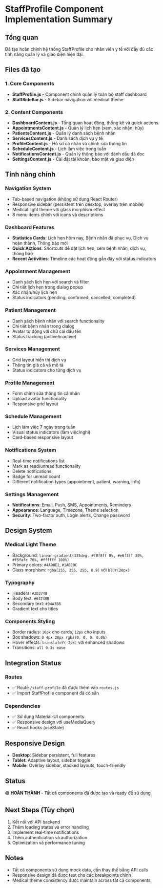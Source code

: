 # StaffProfile Component Implementation Summary

## Tổng quan

Đã tạo hoàn chỉnh hệ thống StaffProfile cho nhân viên y tế với đầy đủ các tính năng quản lý và giao diện hiện đại.

## Files đã tạo

### 1. Core Components

- **StaffProfile.js** - Component chính quản lý toàn bộ staff dashboard
- **StaffSideBar.js** - Sidebar navigation với medical theme

### 2. Content Components

- **DashboardContent.js** - Tổng quan hoạt động, thống kê và quick actions
- **AppointmentsContent.js** - Quản lý lịch hẹn (xem, xác nhận, hủy)
- **PatientsContent.js** - Quản lý danh sách bệnh nhân
- **ServicesContent.js** - Danh sách dịch vụ y tế
- **ProfileContent.js** - Hồ sơ cá nhân và chỉnh sửa thông tin
- **ScheduleContent.js** - Lịch làm việc trong tuần
- **NotificationsContent.js** - Quản lý thông báo với đánh dấu đã đọc
- **SettingsContent.js** - Cài đặt tài khoản, bảo mật và giao diện

## Tính năng chính

### Navigation System

- Tab-based navigation (không sử dụng React Router)
- Responsive sidebar (persistent trên desktop, overlay trên mobile)
- Medical light theme với glass morphism effect
- 8 menu items chính với icons và descriptions

### Dashboard Features

- **Statistics Cards**: Lịch hẹn hôm nay, Bệnh nhân đã phục vụ, Dịch vụ hoàn thành, Thông báo mới
- **Quick Actions**: Shortcuts để đặt lịch hẹn, xem bệnh nhân, dịch vụ, thông báo
- **Recent Activities**: Timeline các hoạt động gần đây với status indicators

### Appointment Management

- Danh sách lịch hẹn với search và filter
- Chi tiết lịch hẹn trong dialog popup
- Xác nhận/hủy lịch hẹn
- Status indicators (pending, confirmed, cancelled, completed)

### Patient Management

- Danh sách bệnh nhân với search functionality
- Chi tiết bệnh nhân trong dialog
- Avatar tự động với chữ cái đầu tên
- Status tracking (active/inactive)

### Services Management

- Grid layout hiển thị dịch vụ
- Thông tin giá cả và mô tả
- Status indicators cho từng dịch vụ

### Profile Management

- Form chỉnh sửa thông tin cá nhân
- Upload avatar functionality
- Responsive grid layout

### Schedule Management

- Lịch làm việc 7 ngày trong tuần
- Visual status indicators (làm việc/nghỉ)
- Card-based responsive layout

### Notifications System

- Real-time notifications list
- Mark as read/unread functionality
- Delete notifications
- Badge for unread count
- Different notification types (appointment, patient, warning, info)

### Settings Management

- **Notifications**: Email, Push, SMS, Appointments, Reminders
- **Appearance**: Language, Timezone, Theme selection
- **Security**: Two-factor auth, Login alerts, Change password

## Design System

### Medical Light Theme

- Background: `linear-gradient(135deg, #f0f8ff 0%, #e6f3ff 30%, #f5fafe 70%, #ffffff 100%)`
- Primary colors: `#4A90E2`, `#1ABC9C`
- Glass morphism: `rgba(255, 255, 255, 0.9)` với `blur(20px)`

### Typography

- Headers: `#2D3748`
- Body text: `#64748B`
- Secondary text: `#94A3B8`
- Gradient text cho titles

### Components Styling

- Border radius: `16px` cho cards, `12px` cho inputs
- Box shadows: `0 4px 20px rgba(0, 0, 0, 0.06)`
- Hover effects: `translateY(-2px)` với enhanced shadows
- Transitions: `all 0.3s ease`

## Integration Status

### Routes

- ✅ Route `/staff-profile` đã được thêm vào `routes.js`
- ✅ Import StaffProfile component đã có sẵn

### Dependencies

- ✅ Sử dụng Material-UI components
- ✅ Responsive design với useMediaQuery
- ✅ React hooks (useState)

## Responsive Design

- **Desktop**: Sidebar persistent, full features
- **Tablet**: Adaptive layout, sidebar toggle
- **Mobile**: Overlay sidebar, stacked layouts, touch-friendly

## Status

🟢 **HOÀN THÀNH** - Tất cả components đã được tạo và ready để sử dụng

## Next Steps (Tùy chọn)

1. Kết nối với API backend
2. Thêm loading states và error handling
3. Implement real-time notifications
4. Thêm authentication và authorization
5. Optimization và performance tuning

## Notes

- Tất cả components sử dụng mock data, cần thay thế bằng API calls
- Responsive design đã được test cho các breakpoints chính
- Medical theme consistency được maintain across tất cả components
